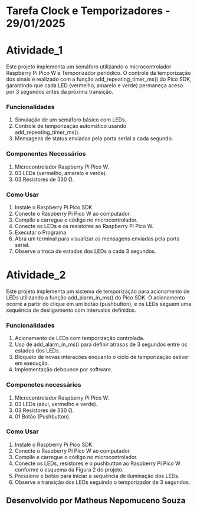 # Tarefa Clock e Temporizadores - 29/01/2025

# Atividade_1
Este projeto implementa um semáforo utilizando o microcontrolador Raspberry Pi Pico W e Temporizador periódico. O controle da temporização dos sinais é realizado com a função add_repeating_timer_ms() do Pico SDK, garantindo que cada LED (vermelho, amarelo e verde) permaneça aceso por 3 segundos antes da próxima transição.

### Funcionalidades
1. Simulação de um semáforo básico com LEDs.
2. Controle de temporização automático usando add_repeating_timer_ms().
3. Mensagens de status enviadas pela porta serial a cada segundo.

### Componentes Necessários
1. Microcontrolador Raspberry Pi Pico W.
2. 03 LEDs (vermelho, amarelo e verde).
3. 03 Resistores de 330 Ω.

### Como Usar
1. Instale o Raspberry Pi Pico SDK.
2. Conecte o Raspberry Pi Pico W ao computador.
3. Compile e carregue o código no microcontrolador.
4. Conecte os LEDs e os resistores ao Raspberry Pi Pico W.
5. Executar o Programa
6. Abra um terminal para visualizar as mensagens enviadas pela porta serial.
7. Observe a troca de estados dos LEDs a cada 3 segundos.

# Atividade_2
Este projeto implementa um sistema de temporização para acionamento de LEDs utilizando a função add_alarm_in_ms() do Pico SDK. O acionamento ocorre a partir do clique em um botão (pushbutton), e os LEDs seguem uma sequência de desligamento com intervalos definidos.

### Funcionalidades
1. Acionamento de LEDs com temporização controlada.
2. Uso de add_alarm_in_ms() para definir atrasos de 3 segundos entre os estados dos LEDs.
3. Bloqueio de novas interações enquanto o ciclo de temporização estiver em execução.
4. Implementação debounce por software.

### Componetes necessários
1. Microcontrolador Raspberry Pi Pico W.
2. 03 LEDs (azul, vermelho e verde).
3. 03 Resistores de 330 Ω.
4. 01 Botão (Pushbutton).

### Como Usar
1. Instale o Raspberry Pi Pico SDK.
2. Conecte o Raspberry Pi Pico W ao computador.
3. Compile e carregue o código no microcontrolador.
4. Conecte os LEDs, resistores e o pushbutton ao Raspberry Pi Pico W conforme o esquema da Figura 2 do projeto.
5. Pressione o botão para iniciar a sequência de iluminação dos LEDs.
6. Observe a transição dos LEDs seguindo o temporizador de 3 segundos.



## Desenvolvido por Matheus Nepomuceno Souza
